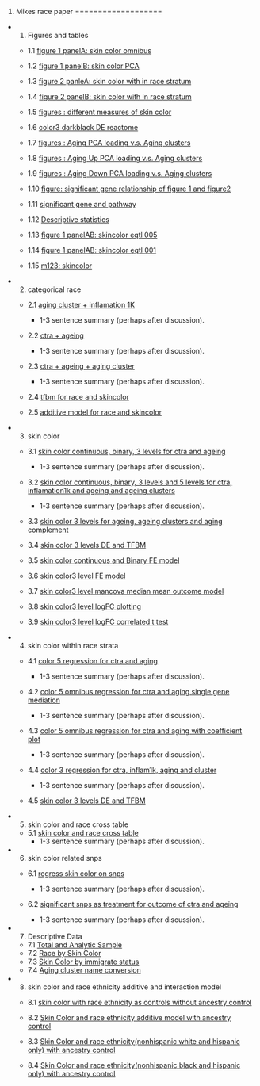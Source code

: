 1. Mikes race paper
===================

-   1. Figures and tables
    
    -  1.1 [figure 1 panelA: skin color omnibus](/ses/output/skin_color_fig1A.html)
    
    -  1.2 [figure 1 panelB: skin color PCA](/ses/output/skin_color_fig1B.html)
    
    -  1.3 [figure 2 panleA: skin color with in race stratum](/ses/output/race_fig2.html)
    
    -  1.4 [figure 2 panelB: skin color with in race stratum](/ses/output/race_fig2_PanelB_jitter.html)
    
    -  1.5 [figures : different measures of skin color](/ses/output/skin_color_bubbles.html)
    
    -  1.6 [color3 darkblack DE reactome](/ses/output/Reacfoam_skincolor3_darkblack.jpg)
    
    -  1.7 [figures : Aging PCA loading v.s. Aging clusters](/ses/output/pca_loading_plot.html)

    -  1.8 [figures : Aging Up PCA loading v.s. Aging clusters](/ses/output/aging_up_pca_loading.html)
    
    -  1.9 [figures : Aging Down PCA loading v.s. Aging clusters](/ses/output/aging_down_pca_loading.html)

    -  1.10 [figure: significant gene relationship of figure 1 and figure2](/ses/output/check_gene_sets.html)

    -  1.11 [significant gene and pathway](/ses/output/create_new_signatures.html)
    
    -  1.12 [Descriptive statistics](/ses/output/descriptive_table.html)

    -  1.13 [figure 1 panelAB: skincolor eqtl 005](/ses/output/skincolor_fig1_2Panels_eqtl005.png)
    
    -  1.14 [figure 1 panelAB: skincolor eqtl 001](/ses/output/skincolor_fig1_2Panels_eqtl001.png)
    
    -  1.15 [m123: skincolor](/ses/output/m123plot_knitr.html)
-  2. categorical race
    
    -   2.1 [aging cluster + inflamation 1K](/ses/output/race_omnibus.html)
        -   1-3 sentence summary (perhaps after discussion).
        
    -   2.2 [ctra + ageing](/ses/output/bespoke_eqtl.html)
        -   1-3 sentence summary (perhaps after discussion).
   
    -   2.3 [ctra + ageing + aging cluster](/ses/output/race_bespoke_summary.html)
        -   1-3 sentence summary (perhaps after discussion).
   
    -   2.4 [tfbm for race and skincolor](/ses/output/tfbm_race_skincolor.html)
    
    -   2.5 [additive model for race and skincolor](/ses/output/skincolor_race_additive.html)
    
-  3. skin color
   
    -  3.1 [skin color continuous, binary, 3 levels for ctra and ageing](/ses/output/skincolor_eqtl_bespoke.html)
        -   1-3 sentence summary (perhaps after discussion).

    -  3.2 [skin color continuous, binary, 3 levels and 5 levels for ctra, inflamation1k and ageing and ageing clusters](/ses/output/skincolor_summary.html)
        -   1-3 sentence summary (perhaps after discussion).
        
    -  3.3 [skin color 3 levels for ageing, ageing clusters and aging complement](/ses/output/skincolor_summary_complement.html)
    
    -  3.4 [skin color 3 levels DE and TFBM](/ses/output/tfbm_skin_color_v2.html)
    
    -  3.5 [skin color continuous and Binary FE model](/ses/output/skin_color_FE.html)
    
    -  3.6 [skin color3 level FE model](/ses/output/skincolor3_FE.html)
    
    -  3.7 [skin color3 level mancova median mean outcome model](/ses/output/skincolor3_m1m2m3_results.html)
    
    -  3.8 [skin color3 level logFC plotting](/ses/output/aging_logFC_plotting_v2.html)
    
    -  3.9 [skin color3 level logFC correlated t test](/ses/output/aging_logFC_corrttest.html)
-   4. skin color within race strata

    -   4.1 [color 5 regression for ctra and aging](/ses/output/race_strata_color5.html)
        -   1-3 sentence summary (perhaps after discussion).
        
    -   4.2 [color 5 omnibus regression for ctra and aging single gene mediation](/ses/output/strata_omni_med.html)
        -   1-3 sentence summary (perhaps after discussion).     
        
    -   4.3 [color 5 omnibus regression for ctra and aging with coefficient plot](/ses/output/race_strata_color5_coef_plot.html)
        -   1-3 sentence summary (perhaps after discussion).
        
    -   4.4 [color 3 regression for ctra, inflam1k, aging and cluster](/ses/output/skin_color3_within_race_strata.html)
        -   1-3 sentence summary (perhaps after discussion).  

    -   4.5 [skin color 3 levels DE and TFBM](/ses/output/tfbm_skin_color_race_strata_v2.html)
    
-   5. skin color and race cross table

    -   5.1 [skin color and race cross table](/ses/output/skincolor_race_crosscheck.html)
        -   1-3 sentence summary (perhaps after discussion).


-   6. skin color related snps

    -   6.1 [regress skin color on snps](/ses/output/snp_color_asso.html)
        -   1-3 sentence summary (perhaps after discussion).
        
    -   6.2 [significant snps as treatment for outcome of ctra and ageing](/ses/output/color_snps_11sig.html)
        -   1-3 sentence summary (perhaps after discussion).        
        
-   7. Descriptive Data

    -   7.1 [Total and Analytic Sample](/ses/output/summary_of_data.html)
    -   7.2 [Race by Skin Color](/ses/output/color_race.html)
    -   7.3 [Skin Color by immigrate status](/ses/output/skin_color_immigrat_status.html)  
    -   7.4 [Aging cluster name conversion](/ses/output/cluster_name_conversion.html)  
-   8. skin color and race ethnicity additive and interaction model

    -   8.1 [skin color with race ethnicity as controls without ancestry control](/ses/output/skincolor_2setscontrols.html)
  
    -   8.2 [Skin Color and race ethnicity additive model with ancestry control](/ses/output/skincolor_race_additive.html)  
    
    -   8.3 [Skin Color and race ethnicity(nonhispanic white and hispanic only) with ancestry control](/ses/output/skincolor_racewhiteandhispanic_interaction.html)  
     
    -   8.4 [Skin Color and race ethnicity(nonhispanic black and hispanic only) with ancestry control](/ses/output/skincolor_raceblackandhispanic_interaction.html)   
    
    
    
